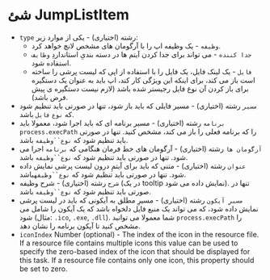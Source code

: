 # شئ JumpListItem

* `type` رشته (اختیاری) - یکی از موارد زیر: 
  * `وظیفه` - یک وظیفه اپ را با آرگومان های مشخص لانچ خواهد کرد.
  * `جدا کننده` - می تواند برای جدا کردن آیتم ها در دسته بندیِ استانداردِ `وظایف` استفاده شود.
  * `فایل` - یک لینک فایل، یک فایل را با استفاده از اپی که لیست پرشی را ساخته است باز می کند، برای اینکه این ویژگی کار کند، اپ باید به عنوان یک دستگیره برای باز کردن آن نوع فایل رجیستر شده باشد (لازم نیست دستگیره ی پیش فرض باشد).
* `مسیر` رشته (اختیاری) - مسیر فایلی که باید باز شود، تنها در صورتی باید تنظیم شود که `نوع` `فایل` باشد.
* `برنامه` رشته (اختیاری) - مسیر برنامه ای که باید اجرا شود، معمولا باید `process.execPath` را که برنامه فعلی را باز می کند، مشخص کنید. تنها در صورتی باید تنظیم شود که `نوع``وظیفه` باشد.
* `آرگومان ها` رشته (اختیاری) - آرگومان های خط فرمان هنگامی که `برنامه` اجرا می شود. تنها در صورتی باید تنظیم شود که `نوع``وظیفه` باشد.
* `عنوان` رشته (اختیاری) - متنی که باید برای آیتمِ درون لیست پرشی نمایش داده شود. تنها در صورتی باید تنظیم شود که `نوع``وظیفه`باشد.
* `شرح` رشته (اختیاری) - شرح وظیفه (در یک tooltip نمایش داده می شود). تنها در صورتی باید تنظیم شود که `نوع``وظیفه` باشد.
* `مسیرِ آیکون` رشته (اختیاری) - مسیرِ مطلق به آیکونی که باید در لیست پرشی نمایش داده شود، که می تواند یک منبع فایل دلخواه باشد که یک آیکون را شامل می شود (مثال: `.ico`, `.exe`, `.dll`). شما معمولا می توانید `process.execPath` را مشخص کنید تا آیکون برنامه را نشان دهد.
* `iconIndex` Number (optional) - The index of the icon in the resource file. If a resource file contains multiple icons this value can be used to specify the zero-based index of the icon that should be displayed for this task. If a resource file contains only one icon, this property should be set to zero.